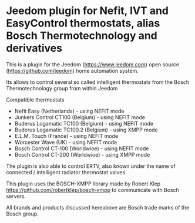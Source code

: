 # Jeedom plugin for Nefit, IVT and EasyControl thermostats, alias Bosch Thermotechnology and derivatives

This is a plugin for the Jeedom (https://www.jeedom.com) open source (https://github.com/jeedom) home automation system.

Its allows to control several so called intelligent thermostats from the Bosch Thermotechnology group from within Jeedom

Compatible thermostats

* Nefit Easy (Netherlands) - using NEFIT mode
* Junkers Control CT100 (Belgium) - using NEFIT mode
* Buderus Logamatic TC100 (Belgium) - using NEFIT mode
* Buderus Logamatic TC100.2 (Belgium) - using XMPP mode
* E.L.M. Touch (France) - using NEFIT mode
* Worcester Wave (UK) - using NEFIT mode
* Bosch Control CT‑100 (Worldwioe) - using NEFIT mode
* Bosch Control CT-200 (Worldwioe) - using XMPP mode

The plugin is also able to control ERTV, also known under the name of connected / intelligent radiator thermostat valves

This plugin uses the BOSCH-XMPP library made by Robert Klep https://github.com/robertklep/bosch-xmpp to communicate with Bosch servers.

All brands and products discussed hereabove are Bosch trade marks of the Bosch group.